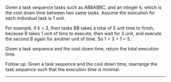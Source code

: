 Given a task sequence tasks such as ABBABBC, and an integer k, which is the cool down time between two same tasks.
Assume the execution for each individual task is 1 unit.

For example, if k = 3, then tasks BB takes a total of 5 unit time to finish, because B takes 1 unit of time to execute,
then wait for 3 unit, and execute the second B again for another unit of time. So 1 + 3 + 1 = 5.

Given a task sequence and the cool down time, return the total execution time.

Follow up: Given a task sequence and the cool down time, rearrange the task sequence such that the execution time is minimal.

---

